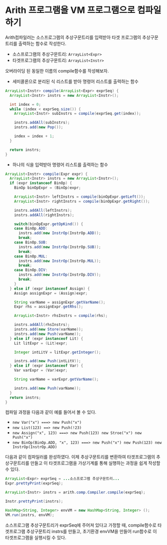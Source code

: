 # Arith 프로그램을 VM 프로그램으로 컴파일하기

Arith컴파일러는 소스프로그램의 추상구문트리를 입력받아 타겟 프로그램의 추상구문트리를 출력하는 함수로 작성한다.

- 소스프로그램의 추상구문트리: `ArrayList<Expr>`
- 타겟프로그램의 추상구문트리: `ArrayList<Instr>`

오버라이딩 된 동일한 이름의 compile함수를 작성해보자.

- 세미콜론으로 분리된 식 리스트를 받아 명령어 리스트를 출력하는 함수

```java
ArrayList<Instr> compile(ArrayList<Expr> exprSeq) {
  ArrayList<Instr> instrs = new ArrayList<Instr>();

  int index = 0;
  while (index < exprSeq.size()) {
    ArrayList<Instr> subInstrs = compile(exprSeq.get(index));

    instrs.addAll(subInstrs);
    instrs.add(new Pop());

    index = index + 1;
  }

  return instrs;
}
```

- 하나의 식을 입력받아 명령어 리스트를 출력하는 함수

```java
ArrayList<Instr> compile(Expr expr) {
  ArrayList<Instr> instrs = new ArrayList<Instr>();
  if (expr instanceof BinOp) {
    BinOp binOpExpr = (BinOp)expr;

    ArrayList<Instr> leftInstrs = compile(binOpExpr.getLeft());
    ArrayList<Instr> rightInstrs = compile(binOpExpr.getRight());

    instrs.addAll(leftInstrs);
    instrs.addAll(rightInstrs);

    switch(binOpExpr.getOpKind()) {
    case BinOp.ADD:
      instrs.add(new InstrOp(InstrOp.ADD));
      break;
    case BinOp.SUB:
      instrs.add(new InstrOp(InstrOp.SUB));
      break;
    case BinOp.MUL:
      instrs.add(new InstrOp(InstrOp.MUL));
      break;
    case BinOp.DIV:
      instrs.add(new InstrOp(InstrOp.DIV));
      break;
    }
  } else if (expr instanceof Assign) {
    Assign assignExpr = (Assign)expr;

    String varName = assignExpr.getVarName();
    Expr rhs = assignExpr.getRhs();

    ArrayList<Instr> rhsInstrs = compile(rhs);

    instrs.addAll(rhsInstrs);
    instrs.add(new Store(varName));
    instrs.add(new Push(varName));
  } else if (expr instanceof Lit) {
    Lit litExpr = (Lit)expr;

    Integer intLitV = litExpr.getInteger();

    instrs.add(new Push(intLitV));
  } else if (expr instanceof Var) {
    Var varExpr = (Var)expr;

    String varName = varExpr.getVarName();

    instrs.add(new Push(varName));
  }
  return instrs;
}
```

컴파일 과정을 다음과 같이 예를 들어서 볼 수 있다.

- `new Var("x") ===> new Push("x")`
- `new List(123) ==> new Push(!23)`
- `new Assign("x", 123) ===> new Push(123) new Stroe("x") new Push("x")`
- `new BinOp(BinOp.ADD, "x", 123) ===> new Push("x") new Push(123) new InstrOp(InstrOp.ADD)`

다음과 같이 컴파일러를 완성하였다. 이제 추상구문트리를 변환하여 타겟프로그램의 추상구문트리를 만들고 이 타겟프로그램을 가상기계를 통해 실행하는 과정을 쉽게 작성할 수 있다.

```java
ArrayList<Expr> exprSeq = ...소스프로그램 추상구문트리...
Expr.prettyPrint(exprSeq);

ArrayList<Instr> instrs = arith.comp.Compiler.compile(exprSeq);

Instr.prettyPrint(instrs);

HashMap<String, Integer> envVM = new HashMap<String, Integer> ();
VM.run(instrs, envVM);
```

소스프로그램 추상구문트리가 exprSeq에 주어져 있다고 가정할 때, compile함수로 타겟프로그램 추상구문트리 instrs를 만들고, 초기환경 envVM을 만들어 run함수로 이 타겟프로그램을 실행시킬 수 있다.